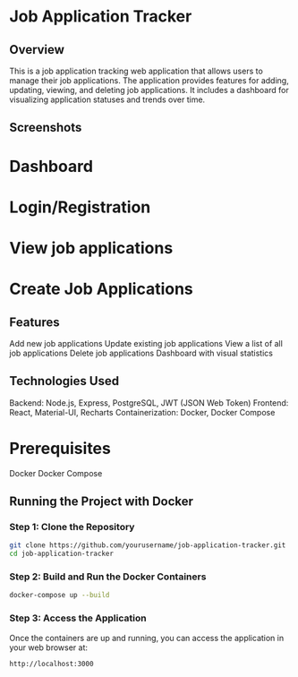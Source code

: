# Job Application Tracker

## Overview

This is a job application tracking web application that allows users to manage their job applications. The application provides features for adding, updating, viewing, and deleting job applications. It includes a dashboard for visualizing application statuses and trends over time.

## Screenshots

# Dashboard

# Login/Registration

# View job applications

# Create Job Applications

## Features

Add new job applications
Update existing job applications
View a list of all job applications
Delete job applications
Dashboard with visual statistics

## Technologies Used

Backend: Node.js, Express, PostgreSQL, JWT (JSON Web Token)
Frontend: React, Material-UI, Recharts
Containerization: Docker, Docker Compose

# Prerequisites

Docker
Docker Compose

## Running the Project with Docker

### Step 1: Clone the Repository

```bash
git clone https://github.com/yourusername/job-application-tracker.git
cd job-application-tracker
```

### Step 2: Build and Run the Docker Containers

```bash
docker-compose up --build
```

### Step 3: Access the Application

Once the containers are up and running, you can access the application in your web browser at:

```bash
http://localhost:3000
```

